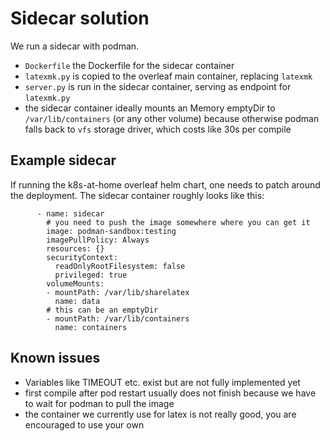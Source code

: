 # Sidecar solution

We run a sidecar with podman.

- `Dockerfile` the Dockerfile for the sidecar container
- `latexmk.py` is copied to the overleaf main container, replacing `latexmk`
- `server.py` is run in the sidecar container, serving as endpoint for
  `latexmk.py`
- the sidecar container ideally mounts an Memory emptyDir to
  `/var/lib/containers` (or any other volume) because otherwise podman falls
  back to `vfs` storage driver, which costs like 30s per compile

## Example sidecar

If running the k8s-at-home overleaf helm chart, one needs to patch around the
deployment.
The sidecar container roughly looks like this:

```
      - name: sidecar
        # you need to push the image somewhere where you can get it
        image: podman-sandbox:testing
        imagePullPolicy: Always
        resources: {}
        securityContext:
          readOnlyRootFilesystem: false
          privileged: true
        volumeMounts:
        - mountPath: /var/lib/sharelatex
          name: data
        # this can be an emptyDir
        - mountPath: /var/lib/containers
          name: containers
```

## Known issues

- Variables like TIMEOUT etc. exist but are not fully implemented yet
- first compile after pod restart usually does not finish because we have to
  wait for podman to pull the image
- the container we currently use for latex is not really good, you are
  encouraged to use your own
